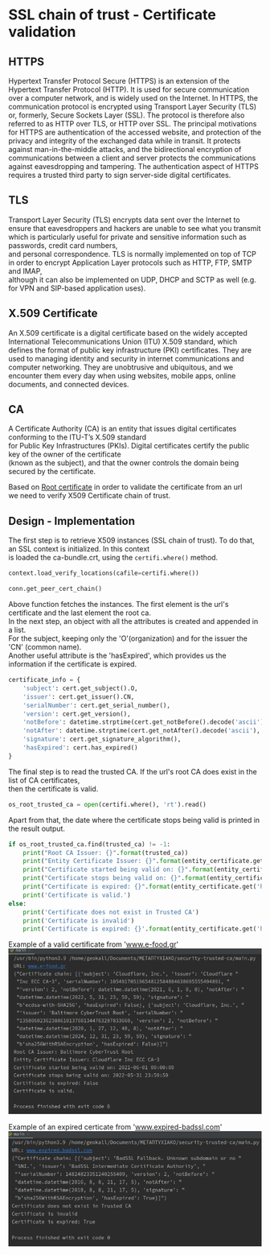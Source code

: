 # SSL chain of trust - Certificate validation

## HTTPS

Hypertext Transfer Protocol Secure (HTTPS) is an extension of the Hypertext Transfer Protocol (HTTP). It is used for
secure communication over a computer network, and is widely used on the Internet.
In HTTPS, the communication protocol is encrypted using Transport Layer Security (TLS) or, formerly, Secure Sockets
Layer (SSL). The protocol is therefore also referred to as HTTP over TLS, or HTTP over SSL. The principal motivations
for HTTPS are authentication of the accessed website, and protection of the privacy and integrity of the exchanged data
while in transit. It protects against man-in-the-middle attacks, and the bidirectional encryption of communications
between a client and server protects the communications against eavesdropping and tampering. The authentication
aspect of HTTPS requires a trusted third party to sign server-side digital certificates.

## TLS

Transport Layer Security (TLS) encrypts data sent over the Internet to ensure that eavesdroppers and hackers are unable
to see what you transmit which is particularly useful for private and sensitive information such as passwords, credit
card numbers, <br />
and personal correspondence. TLS is normally implemented on top of TCP in order to encrypt Application Layer protocols
such as HTTP, FTP, SMTP and IMAP, <br />
although it can also be implemented on UDP, DHCP and SCTP as well (e.g. for VPN and SIP-based application uses).

## X.509 Certificate

An X.509 certificate is a digital certificate based on the widely accepted International Telecommunications Union (ITU)
X.509 standard, which defines the format of public key infrastructure (PKI) certificates. They are used to managing
identity and security in internet communications and computer networking. They are unobtrusive and ubiquitous, and we
encounter them every day when using websites, mobile apps, online documents, and connected devices.

## CA

A Certificate Authority (CA) is an entity that issues digital certificates conforming to the ITU-T’s X.509
standard <br />
for Public Key Infrastructures (PKIs). Digital certificates certify the public key of the owner of the
certificate <br />
(known as the subject), and that the owner controls the domain being secured by the certificate.

Based on [Root certificate](https://en.wikipedia.org/wiki/Root_certificate) in order to validate the certificate from an
url <br />
we need to verify X509 Certificate chain of trust.

## Design - Implementation

The first step is to retrieve X509 instances (SSL chain of trust). To do that, an SSL context is initialized. In this
context <br />
is loaded the ca-bundle.crt, using the ```certifi.where()``` method. <br />

```python
context.load_verify_locations(cafile=certifi.where())
```

```python
conn.get_peer_cert_chain()
```

Above function fetches the instances. The first element is the url's certificate and the last element the root
ca. <br />
In the next step, an object with all the attributes is created and appended in a list. <br />
For the subject, keeping only the 'O'(organization) and for the issuer the 'CN' (common name). <br />
Another useful attribute is the 'hasExpired', which provides us the information if the certificate is expired.
<br />
```python
certificate_info = {
    'subject': cert.get_subject().O,
    'issuer': cert.get_issuer().CN,
    'serialNumber': cert.get_serial_number(),
    'version': cert.get_version(),
    'notBefore': datetime.strptime(cert.get_notBefore().decode('ascii'), '%Y%m%d%H%M%SZ'),
    'notAfter': datetime.strptime(cert.get_notAfter().decode('ascii'), '%Y%m%d%H%M%SZ'),
    'signature': cert.get_signature_algorithm(),
    'hasExpired': cert.has_expired()
}
```
The final step is to read the trusted CA. If the url's root CA does exist in the list of CA certificates, <br />
then the certificate is valid. <br />
```python
os_root_trusted_ca = open(certifi.where(), 'rt').read()
```
Apart from that, the date where the certificate stops being valid is printed in the result output.

```python
if os_root_trusted_ca.find(trusted_ca) != -1:
    print("Root CA Issuer: {}".format(trusted_ca))
    print("Entity Certificate Issuer: {}".format(entity_certificate.get('issuer')))
    print("Certificate started being valid on: {}".format(entity_certificate.get('notBefore')))
    print("Certificate stops being valid on: {}".format(entity_certificate.get('notAfter')))
    print("Certificate is expired: {}".format(entity_certificate.get('hasExpired')))
    print('Certificate is valid.')
else:
    print('Certificate does not exist in Trusted CA')
    print('Certificate is invalid')
    print('Certificate is expired: {}'.format(entity_certificate.get('hasExpired')))
```

Example of a valid certificate from 'www.e-food.gr'
![Screenshot](images/valid_certificate.png)

Example of an expired certicate from 'www.expired-badssl.com'
![Screenshot](images/expired_certificate.png)



